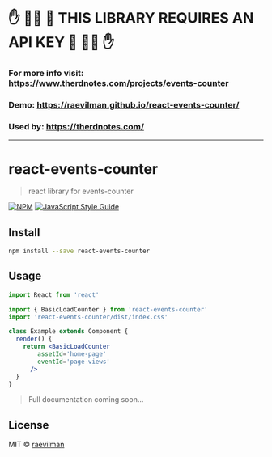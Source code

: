 # ✋ 🙅‍♀️ 🚫 THIS LIBRARY REQUIRES AN API KEY 🚫 🙅‍♀️ ✋
### For more info visit: https://www.therdnotes.com/projects/events-counter

### Demo: https://raevilman.github.io/react-events-counter/

### Used by: https://therdnotes.com/


---
# react-events-counter

> react library for events-counter

[![NPM](https://img.shields.io/npm/v/react-events-counter.svg)](https://www.npmjs.com/package/react-events-counter) [![JavaScript Style Guide](https://img.shields.io/badge/code_style-standard-brightgreen.svg)](https://standardjs.com)

## Install

```bash
npm install --save react-events-counter
```

## Usage

```jsx
import React from 'react'

import { BasicLoadCounter } from 'react-events-counter'
import 'react-events-counter/dist/index.css'

class Example extends Component {
  render() {
    return <BasicLoadCounter 
        assetId='home-page'
        eventId='page-views'
      />
  }
}
```

> Full documentation coming soon...

## License

MIT © [raevilman](https://github.com/raevilman)
